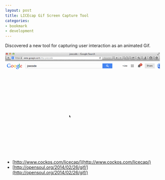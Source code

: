```yaml
---
layout: post
title: LICEcap Gif Screen Capture Tool
categories:
- bookmark
- development
---
```


Discovered a new tool for capturing user interaction as an animated Gif.  

![Google JoeCode](/images/posts/google-joecode.gif)

* [http://www.cockos.com/licecap/](http://www.cockos.com/licecap/)
* [http://opensoul.org/2014/02/26/gif/](http://opensoul.org/2014/02/26/gif/)

